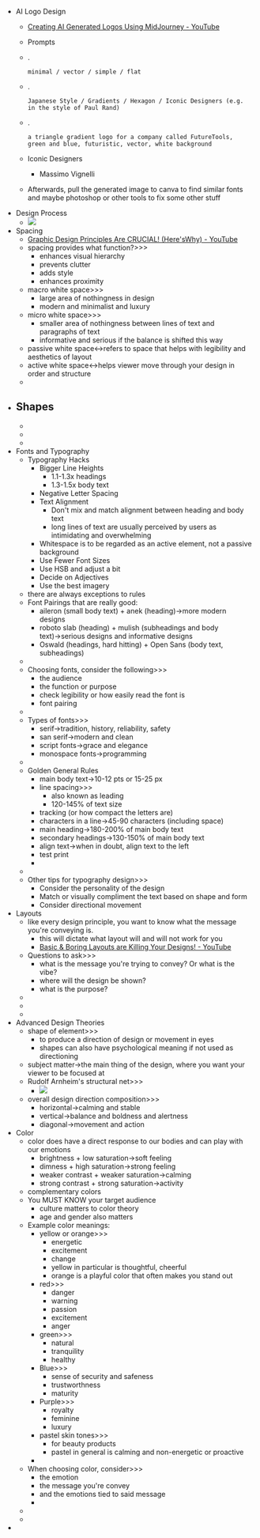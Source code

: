 - AI Logo Design
    - [Creating AI Generated Logos Using MidJourney - YouTube](https://youtu.be/Vq3k6ju3Ax0) 
    - Prompts
    - .
        ```
        minimal / vector / simple / flat
        ```
    - .
        ```
        Japanese Style / Gradients / Hexagon / Iconic Designers (e.g. in the style of Paul Rand)
        ```
    - .
        ```
        a triangle gradient logo for a company called FutureTools, green and blue, futuristic, vector, white background
        ```
    - Iconic Designers
        - Massimo Vignelli

    - Afterwards, pull the generated image to canva to find similar fonts and maybe photoshop or other tools to fix some other stuff
- Design Process
    - ![](https://remnote-user-data.s3.amazonaws.com/LhdD4yA6V5t6OgmRBdtJAOO3aop4iwUX8PpmSAH7iVECBbf5RkNIs2cHke7skkPGQWDBs5nPbmeadwKGFBdi_QLPDaJOMH8_ef5GZLv5G3FFqt3FkxyBSMf7HSnZBUPb.png) 
- Spacing
    - [Graphic Design Principles Are CRUCIAL! (Here&#39;sWhy) - YouTube](https://www.youtube.com/watch?v=UfkzHRM70sQ) 
    - spacing provides what function?>>>
        - enhances visual hierarchy 
        - prevents clutter
        - adds style
        - enhances proximity
    - macro white space>>>
        - large area of nothingness in design
        - modern and minimalist and luxury
    - micro white space>>>
        - smaller area of nothingness between lines of text and paragraphs of text
        - informative and serious if the balance is shifted this way
    - passive white space↔refers to space that helps with legibility and aesthetics of layout
    - active white space↔helps viewer move through your design in order and structure 
    - 
- Shapes
    - 
    - 
    - 
    - 
- Fonts and Typography
    - Typography Hacks
        - Bigger Line Heights
            - 1.1-1.3x headings
            - 1.3-1.5x body text
        - Negative Letter Spacing
        - Text Alignment
            - Don't mix and match alignment between heading and body text
            - long lines of text are usually perceived by users as intimidating and overwhelming
        - Whitespace is to be regarded as an active element, not a passive background
        - Use Fewer Font Sizes
        - Use HSB and adjust a bit
        - Decide on Adjectives
        - Use the best imagery
    - there are always exceptions to rules
    - Font Pairings that are really good:
        - aileron (small body text) + anek (heading)→more modern designs
        - roboto slab (heading) + mulish (subheadings and body text)→serious designs and informative designs
        - Oswald (headings, hard hitting) + Open Sans (body text, subheadings)
    - 
    - Choosing fonts, consider the following>>>
        - the audience
        - the function or purpose
        - check legibility or how easily read the font is
        - font pairing
    - 
    - Types of fonts>>>
        - serif→tradition, history, reliability, safety
        - san serif→modern and clean
        - script fonts→grace and elegance
        - monospace fonts→programming 
    - 
    - Golden General Rules
        - main body text→10-12 pts or 15-25 px
        - line spacing>>>
            - also known as leading
            - 120-145% of text size
        - tracking (or how compact the letters are)
        - characters in a line→45-90 characters (including space) 
        - main heading→180-200% of main body text
        - secondary headings→130-150% of main body text
        - align text→when in doubt, align text to the left
        - test print
        - 
    - 
    - Other tips for typography design>>>
        - Consider the personality of the design
        - Match or visually compliment the text based on shape and form
        - Consider directional movement
- Layouts
    - like every design principle, you want to know what the message you're conveying is.
        - this will dictate what layout will and will not work for you
        - [Basic & Boring Layouts are Killing Your Designs! - YouTube](https://www.youtube.com/watch?v=gmPHScNt58M) 
    - Questions to ask>>>
        - what is the message you're trying to convey? Or what is the vibe?
        - where will the design be shown?
        - what is the purpose?
    - 
    - 
    - 
- Advanced Design Theories
    - shape of element>>>
        - to produce a direction of design or movement in eyes 
        - shapes can also have psychological meaning if not used as directioning
    - subject matter→the main thing of the design, where you want your viewer to be focused at 
    - Rudolf Arnheim's structural net>>>
        - ![](https://remnote-user-data.s3.amazonaws.com/zP1AEyhhJFGqoAJXLdhf1-v-FGL91JPGXogcg0WZen6Z6nFTtRFcOD5NaN8iNjUiDP97dmlvNVPqJKOkxdBSJTnbbEnAedNh3Umjl2a5EsLm5NcWDCLR4vlA-90w72gk.png) 
    - overall design direction composition>>>
        - horizontal→calming and stable
        - vertical→balance and boldness and alertness
        - diagonal→movement and action 
- Color
    - color does have a direct response to our bodies and can play with our emotions
        - brightness + low saturation→soft feeling
        - dimness + high saturation→strong feeling
        - weaker contrast + weaker saturation→calming 
        - strong contrast + strong saturation→activity 
    - complementary colors
    - You MUST KNOW your target audience
        - culture matters to color theory
        - age and gender also matters
    - Example color meanings:
        - yellow or orange>>>
            - energetic
            - excitement
            - change
            - yellow in particular is thoughtful, cheerful
            - orange is a playful color that often makes you stand out
        - red>>>
            - danger
            - warning
            - passion
            - excitement
            - anger
        - green>>>
            - natural
            - tranquility
            - healthy
        - Blue>>>
            - sense of security and safeness
            - trustworthness
            - maturity
        - Purple>>>
            - royalty
            - feminine
            - luxury
        - pastel skin tones>>>
            - for beauty products
            - pastel in general is calming and non-energetic or proactive
        - 
    - When choosing color, consider>>>
        - the emotion
        - the message you're convey
        - and the emotions tied to said message
        - 
    - 
    - 
- 
